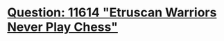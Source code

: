 [Question: 11614 "Etruscan Warriors Never Play Chess"](http://uva.onlinejudge.org/external/116/11614.html)
===
